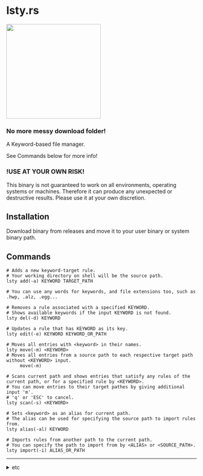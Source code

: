 # lsty.rs
<img src="https://github.com/isemae/lsty/assets/55517023/aac9dba7-00bc-4a2e-95d9-dc0efe9a6bce" height="250">

### No more messy download folder!


A Keyword-based file manager.


See Commands below for more info!


### !USE AT YOUR OWN RISK!
This binary is not guaranteed to work on all environments, operating systems or machines.
Therefore it can produce any unexpected or destructive results. Please use it at your own discretion.



## Installation
Download binary from releases and move it to your user binary or system binary path.



## Commands


```shell
# Adds a new keyword-target rule.
# Your working directory on shell will be the source path.
lsty add(-a) KEYWORD TARGET_PATH

# You can use any words for keywords, and file extensions too, such as .hwp, .alz, .egg...
```

```shell
# Removes a rule associated with a specified KEYWORD.
# Shows available keywords if the input KEYWORD is not found.
lsty del(-d) KEYWORD
```

```shell
# Updates a rule that has KEYWORD as its key.
lsty edit(-e) KEYWORD KEYWORD_OR_PATH
```

```shell
# Moves all entries with <keyword> in their names.
lsty move(-m) <KEYWORD>
# Moves all entries from a source path to each respective target path without <KEYWORD> input.
     move(-m)
```

```shell
# Scans current path and shows entries that satisfy any rules of the current path, or for a specified rule by <KEYWORD>.
# You can move entries to their target pathes by giving additional input 'm'.
# 'q' or 'ESC' to cancel.
lsty scan(-s) <KEYWORD>
```

```shell
# Sets <keyword> as an alias for current path.
# The alias can be used for specifying the source path to import rules from. 
lsty alias(-al) KEYWORD
```

```shell
# Imports rules from another path to the current path.
# You can specify the path to import from by <ALIAS> or <SOURCE_PATH>.
lsty import(-i) ALIAS_OR_PATH
```

---


<details markdown="1">
<summary>etc</summary> 


## 'nah why dont ya just make batch files'?
but datz no COOL


<img width="800" alt="took_2_yrs_20240331023409" src="https://github.com/isemae/lsty/assets/55517023/fec0deb1-ceb1-4db0-ab4e-edcd8aaaeb2b">

and not forgetting a goal is COOL

## GUI?

not planned for the moment but


<img src="https://github.com/isemae/lusty.rs/assets/55517023/a9d92a2d-8e9e-49cd-9921-03baa85ef800" alt="fl_or_tr" width="500">

</details>
